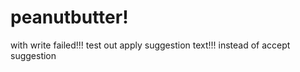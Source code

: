 # peanutbutter!

with write failed!!!
test out apply suggestion text!!!
instead of accept suggestion
